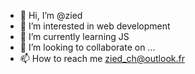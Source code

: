 - 👋 Hi, I’m @zied
- 👀 I’m interested in web development
- 🌱 I’m currently learning JS
- 💞️ I’m looking to collaborate on ...
- 📫 How to reach me zied_ch@outlook.fr

<!---
zied-D-luffy/zied-D-luffy is a ✨ special ✨ repository because its `README.md` (this file) appears on your GitHub profile.
You can click the Preview link to take a look at your changes.
--->
